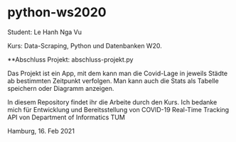 # python-ws2020

Student: Le Hanh Nga Vu

Kurs: Data-Scraping, Python und Datenbanken W20. 

**Abschluss Projekt: abschluss-projekt.py

Das Projekt ist ein App, mit dem kann man die Covid-Lage in jeweils Städte ab bestimmten Zeitpunkt verfolgen. Man kann auch die Stats als Tabelle speichern oder Diagramm anzeigen. 

In diesem Repository findet ihr die Arbeite durch den Kurs. Ich bedanke mich für Entwicklung und Bereitsstellung von COVID-19 Real-Time Tracking API von Department of Informatics TUM

Hamburg, 16. Feb 2021 
